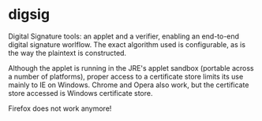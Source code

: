 digsig
======

Digital Signature tools: an applet and a verifier,
enabling an end-to-end digital signature worlflow. The exact algorithm
used is configurable, as is the way the plaintext is constructed.

Although the applet is running in the JRE's applet sandbox (portable
across a number of platforms), proper access to a certificate store
limits its use mainly to IE on Windows. Chrome and Opera also work, but
the certificate store accessed is Windows certificate store.

Firefox does not work anymore!
